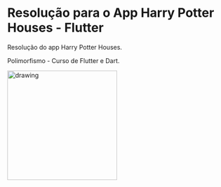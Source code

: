 # Resolução para o App Harry Potter Houses - Flutter

Resolução do app Harry Potter Houses.

Polimorfismo - Curso de Flutter e Dart.

<img src="https://github.com/polimorfismo/assets-curso-flutter-e-dart/blob/main/gifs/app-harry-potter-house-flutter.gif" alt="drawing" width="250"/>

